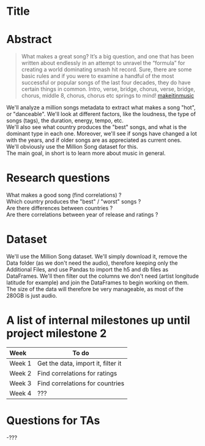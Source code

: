 # Title

# Abstract
>What makes a great song? It’s a big question, and one that has been written about endlessly in an attempt to unravel the “formula” for creating a world dominating smash hit record. Sure, there are some basic rules and if you were to examine a handful of the most successful or popular songs of the last four decades, they do have certain things in common. Intro, verse, bridge, chorus, verse, bridge, chorus, middle 8, chorus, chorus etc springs to mind! <a  href="http://www.makeitinmusic.com/what-makes-a-great-song/">makeitinmusic</a>    

We'll analyze a million songs metadata to extract what makes a song "hot", or "danceable". We'll look at different factors, like the loudness, the type of songs (tags), the duration, energy, tempo, etc.   
We'll also see what country produces the "best" songs, and what is the dominant type in each one. Moreover, we'll see if songs have changed a lot with the years, and if older songs are as appreciated as current ones.    
We'll obviously use the Million Song dataset for this.    
The main goal, in short is to learn more about music in general.    

# Research questions
What makes a good song (find correlations) ?     
Which country produces the "best" / "worst" songs ?    
Are there differences between countries ?     
Are there correlations between year of release and ratings ?    

# Dataset
We'll use the Million Song dataset. We'll simply download it, remove the Data folder (as we don't need the audio), therefore keeping only the Additional Files, and use Pandas to import the h5 and db files as DataFrames. We'll then filter out the columns we don't need (artist longitude latitude for example) and join the DataFrames to begin working on them. The size of the data will therefore be very manageable, as most of the 280GB is just audio.

# A list of internal milestones up until project milestone 2
| Week | To do |
| :------- | -------- |
| Week 1 | Get the data, import it, filter it |
| Week 2 | Find correlations for ratings |
| Week 3 | Find correlations for countries |
| Week 4 | ??? |

# Questions for TAs
-???
